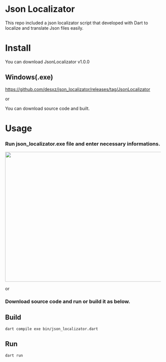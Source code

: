 # Json Localizator

This repo included a json localizator script that developed with Dart to localize and translate Json files easily.

# Install

You can download JsonLocalizator v1.0.0

## Windows(.exe)
https://github.com/desxz/json_localizator/releases/tag/JsonLocalizator

or

You can download source code and built.

# Usage

### Run json_localizator.exe file and enter necessary informations.


<img src="https://github.com/desxz/json_localizator/blob/main/assets/image/json_localizator.gif" width="600" height="420"/>

or

### Download source code and run or build it as below.

## Build

```
dart compile exe bin/json_localizator.dart
```

## Run

```
dart run
```
